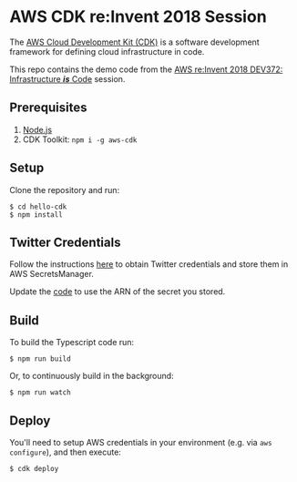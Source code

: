 # AWS CDK re:Invent 2018 Session

The [AWS Cloud Development Kit (CDK)](https://github.com/awslabs/aws-cdk) is a software development framework for defining cloud infrastructure in code.  

This repo contains the demo code from the [AWS re:Invent 2018 DEV372: Infrastructure ***is*** Code](https://www.youtube.com/watch?v=Lh-kVC2r2AU) session. 

## Prerequisites

1. [Node.js](https://nodejs.org)
2. CDK Toolkit: `npm i -g aws-cdk`

## Setup

Clone the repository and run:

```console
$ cd hello-cdk
$ npm install
```

## Twitter Credentials

Follow the instructions [here](https://www.npmjs.com/package/cdk-tweet-queue) to obtain Twitter credentials and store them in AWS SecretsManager.

Update the [code](https://github.com/awslabs/cdk-reinvent/blob/master/hello-cdk/bin/hello-cdk.ts#L15) to use the ARN of the secret you stored.

## Build

To build the Typescript code run:

```console
$ npm run build
```

Or, to continuously build in the background:

```console
$ npm run watch
```

## Deploy

You'll need to setup AWS credentials in your environment (e.g. via `aws configure`), and then execute:

```console
$ cdk deploy
```
